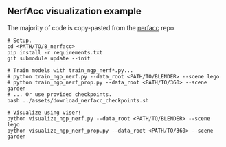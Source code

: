 ## NerfAcc visualization example

The majority of code is copy-pasted from the [nerfacc](https://github.com/KAIR-BAIR/nerfacc) repo

```
# Setup.
cd <PATH/TO/8_nerfacc>
pip install -r requirements.txt
git submodule update --init

# Train models with train_ngp_nerf*.py...
# python train_ngp_nerf.py --data_root <PATH/TO/BLENDER> --scene lego
# python train_ngp_nerf_prop.py --data_root <PATH/TO/360> --scene garden
# ... Or use provided checkpoints.
bash ../assets/download_nerfacc_checkpoints.sh

# Visualize using viser!
python visualize_ngp_nerf.py --data_root <PATH/TO/BLENDER> --scene lego
python visualize_ngp_nerf_prop.py --data_root <PATH/TO/360> --scene garden
```
